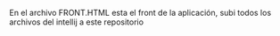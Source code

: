 En el archivo FRONT.HTML esta el front de la aplicación, subi todos los archivos del intellij a este repositorio
